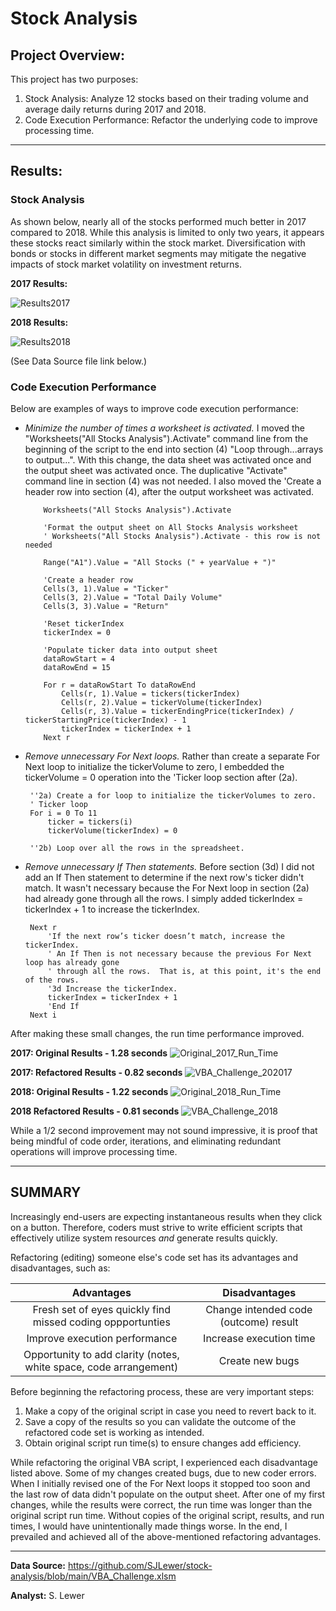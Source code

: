 # **Stock Analysis**
## **Project Overview:**
This project has two purposes:
1. Stock Analysis: Analyze 12 stocks based on their trading volume and average daily returns during 2017 and 2018.
1. Code Execution Performance: Refactor the underlying code to improve processing time.
___
## **Results:**
### **Stock Analysis**
As shown below, nearly all of the stocks performed much better in 2017 compared to 2018. While this analysis is limited to only two years, it appears these stocks react similarly within the stock market.  Diversification with bonds or stocks in different market segments may mitigate the negative impacts of stock market volatility on investment returns.  

**2017 Results:**

![Results2017](https://user-images.githubusercontent.com/90986041/134818363-21d51b71-0035-4d6b-80c5-81f188c53af6.png)

**2018 Results:**

![Results2018](https://user-images.githubusercontent.com/90986041/134818262-6be91942-e87e-4dd2-b357-ddd15579fc1f.png)

(See Data Source file link below.)

### **Code Execution Performance**

Below are examples of ways to improve code execution performance:
* *Minimize the number of times a worksheet is activated.*  I moved the "Worksheets("All Stocks Analysis").Activate" command line from the beginning of the script to the end into section (4) "Loop through...arrays to output...".  With this change, the data sheet was activated once and the output sheet was activated once.  The duplicative "Activate" command line in section (4) was not needed. I also moved the 'Create a header row into section (4), after the output worksheet was activated.
    ``` 
        Worksheets("All Stocks Analysis").Activate
        
        'Format the output sheet on All Stocks Analysis worksheet
        ' Worksheets("All Stocks Analysis").Activate - this row is not needed
        
        Range("A1").Value = "All Stocks (" + yearValue + ")"
        
        'Create a header row
        Cells(3, 1).Value = "Ticker"
        Cells(3, 2).Value = "Total Daily Volume"
        Cells(3, 3).Value = "Return"
        
        'Reset tickerIndex
        tickerIndex = 0
        
        'Populate ticker data into output sheet
        dataRowStart = 4
        dataRowEnd = 15
        
        For r = dataRowStart To dataRowEnd
            Cells(r, 1).Value = tickers(tickerIndex)
            Cells(r, 2).Value = tickerVolume(tickerIndex)
            Cells(r, 3).Value = tickerEndingPrice(tickerIndex) / tickerStartingPrice(tickerIndex) - 1
            tickerIndex = tickerIndex + 1
        Next r 
 * *Remove unnecessary For Next loops.*  Rather than create a separate For Next loop to initialize the tickerVolume to zero, I embedded the tickerVolume = 0 operation into the 'Ticker loop section after (2a).
   
        ''2a) Create a for loop to initialize the tickerVolumes to zero.
        ' Ticker loop
        For i = 0 To 11
            ticker = tickers(i)
            tickerVolume(tickerIndex) = 0
        
        ''2b) Loop over all the rows in the spreadsheet.
 * *Remove unnecessary If Then statements.*  Before section (3d) I did not add an If Then statement to determine if the next row's ticker didn't match.  It wasn't necessary because the For Next loop in section (2a) had already gone through all the rows.  I simply added tickerIndex = tickerIndex + 1 to increase the tickerIndex.

        Next r
            'If the next row’s ticker doesn’t match, increase the tickerIndex.
            ' An If Then is not necessary because the previous For Next loop has already gone
            ' through all the rows.  That is, at this point, it's the end of the rows.
            '3d Increase the tickerIndex.
            tickerIndex = tickerIndex + 1
            'End If
        Next i
After making these small changes, the run time performance improved. 

**2017: Original Results - 1.28 seconds**
![Original_2017_Run_Time](https://user-images.githubusercontent.com/90986041/134818085-d32e0035-ee02-4329-99b3-d47b0f658d24.png)

**2017: Refactored Results - 0.82 seconds**
![VBA_Challenge_202017](https://user-images.githubusercontent.com/90986041/134818096-e895b63a-836c-4a2d-97a4-c605f278ca49.png)

**2018: Original Results - 1.22 seconds**
![Original_2018_Run_Time](https://user-images.githubusercontent.com/90986041/134818101-d640b0d8-d7b3-475f-9bde-087607e7d7ea.png)

**2018 Refactored Results - 0.81 seconds**
![VBA_Challenge_2018](https://user-images.githubusercontent.com/90986041/134818109-f2741aed-2bf2-4f9d-a27f-3fefcee2d09b.png)

While a 1/2 second improvement may not sound impressive, it is proof that being mindful of code order, iterations, and eliminating redundant operations will improve processing time.

___
## SUMMARY
Increasingly end-users are expecting instantaneous results when they click on a button. Therefore, coders must strive to write efficient scripts that effectively utilize system resources *and* generate results quickly.

Refactoring (editing) someone else's code set has its advantages and disadvantages, such as:

|Advantages | Disadvantages|
|:---:|:---:|
|Fresh set of eyes quickly find missed coding oppportunties |Change intended code (outcome) result
|Improve execution performance|Increase execution time|
|Opportunity to add clarity (notes, white space, code arrangement)|Create new bugs 

Before beginning the refactoring process, these are very important steps: 
1. Make a copy of the original script in case you need to revert back to it. 
1. Save a copy of the results so you can validate the outcome of the refactored code set is working as intended. 
1. Obtain original script run time(s) to ensure changes add efficiency. 

While refactoring the original VBA script, I experienced each disadvantage listed above. Some of my changes created bugs, due to new coder errors.  When I initially revised one of the For Next loops it stopped too soon and the last row of data didn't populate on the output sheet. After one of my first changes, while the results were correct, the run time was longer than the original script run time.  Without copies of the original script, results, and run times, I would have unintentionally made things worse.  In the end, I prevailed and achieved all of the above-mentioned refactoring advantages.
___
**Data Source:** https://github.com/SJLewer/stock-analysis/blob/main/VBA_Challenge.xlsm

**Analyst:** S. Lewer
